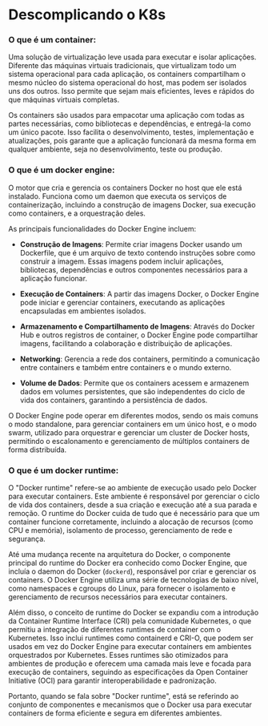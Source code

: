 # Descomplicando o K8s

### O que é um container: 

Uma solução de virtualização leve usada para executar e isolar aplicações. Diferente das máquinas virtuais tradicionais, que virtualizam todo um sistema operacional para cada aplicação, os containers compartilham o mesmo núcleo do sistema operacional do host, mas podem ser isolados uns dos outros. Isso permite que sejam mais eficientes, leves e rápidos do que máquinas virtuais completas.

Os containers são usados para empacotar uma aplicação com todas as partes necessárias, como bibliotecas e dependências, e entregá-la como um único pacote. Isso facilita o desenvolvimento, testes, implementação e atualizações, pois garante que a aplicação funcionará da mesma forma em qualquer ambiente, seja no desenvolvimento, teste ou produção.

### O que é um docker engine:

O motor que cria e gerencia os containers Docker no host que ele está instalado. Funciona como um daemon que executa os serviços de containerização, incluindo a construção de imagens Docker, sua execução como containers, e a orquestração deles.

As principais funcionalidades do Docker Engine incluem:

- **Construção de Imagens**: Permite criar imagens Docker usando um Dockerfile, que é um arquivo de texto contendo instruções sobre como construir a imagem. Essas imagens podem incluir aplicações, bibliotecas, dependências e outros componentes necessários para a aplicação funcionar.

- **Execução de Containers**: A partir das imagens Docker, o Docker Engine pode iniciar e gerenciar containers, executando as aplicações encapsuladas em ambientes isolados.

- **Armazenamento e Compartilhamento de Imagens**: Através do Docker Hub e outros registros de container, o Docker Engine pode compartilhar imagens, facilitando a colaboração e distribuição de aplicações.

- **Networking**: Gerencia a rede dos containers, permitindo a comunicação entre containers e também entre containers e o mundo externo.

- **Volume de Dados**: Permite que os containers acessem e armazenem dados em volumes persistentes, que são independentes do ciclo de vida dos containers, garantindo a persistência de dados.

O Docker Engine pode operar em diferentes modos, sendo os mais comuns o modo standalone, para gerenciar containers em um único host, e o modo swarm, utilizado para orquestrar e gerenciar um cluster de Docker hosts, permitindo o escalonamento e gerenciamento de múltiplos containers de forma distribuída.


### O que é um docker runtime:

O "Docker runtime" refere-se ao ambiente de execução usado pelo Docker para executar containers. Este ambiente é responsável por gerenciar o ciclo de vida dos containers, desde a sua criação e execução até a sua parada e remoção. O runtime do Docker cuida de tudo que é necessário para que um container funcione corretamente, incluindo a alocação de recursos (como CPU e memória), isolamento de processo, gerenciamento de rede e segurança.

Até uma mudança recente na arquitetura do Docker, o componente principal do runtime do Docker era conhecido como Docker Engine, que incluía o daemon do Docker (`dockerd`), responsável por criar e gerenciar os containers. O Docker Engine utiliza uma série de tecnologias de baixo nível, como namespaces e cgroups do Linux, para fornecer o isolamento e gerenciamento de recursos necessários para executar containers.

Além disso, o conceito de runtime do Docker se expandiu com a introdução da Container Runtime Interface (CRI) pela comunidade Kubernetes, o que permitiu a integração de diferentes runtimes de container com o Kubernetes. Isso inclui runtimes como containerd e CRI-O, que podem ser usados em vez do Docker Engine para executar containers em ambientes orquestrados por Kubernetes. Esses runtimes são otimizados para ambientes de produção e oferecem uma camada mais leve e focada para execução de containers, seguindo as especificações da Open Container Initiative (OCI) para garantir interoperabilidade e padronização.

Portanto, quando se fala sobre "Docker runtime", está se referindo ao conjunto de componentes e mecanismos que o Docker usa para executar containers de forma eficiente e segura em diferentes ambientes.

